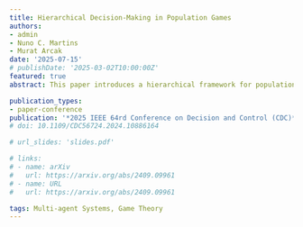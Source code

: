 ```yaml
---
title: Hierarchical Decision-Making in Population Games
authors:
- admin
- Nuno C. Martins
- Murat Arcak
date: '2025-07-15'
# publishDate: '2025-03-02T10:00:00Z'
featured: true
abstract: This paper introduces a hierarchical framework for population games, where individuals delegate decision-making to proxies that act within their own strategic interests. This framework extends classical population games, where individuals are assumed to make decisions directly, to capture various real-world scenarios involving multiple decision layers. We establish equilibrium properties and provide convergence results for the proposed hierarchical structure. Additionally, based on these results, we develop a systematic approach to analyze population games with general convex constraints, without requiring individuals to have full knowledge of the constraints as in existing methods. We present a navigation application with capacity constraints as a case study.

publication_types:
- paper-conference
publication: '*2025 IEEE 64rd Conference on Decision and Control (CDC)*'
# doi: 10.1109/CDC56724.2024.10886164

# url_slides: 'slides.pdf'

# links:
# - name: arXiv
#   url: https://arxiv.org/abs/2409.09961
# - name: URL
#   url: https://arxiv.org/abs/2409.09961

tags: Multi-agent Systems, Game Theory
---
```

